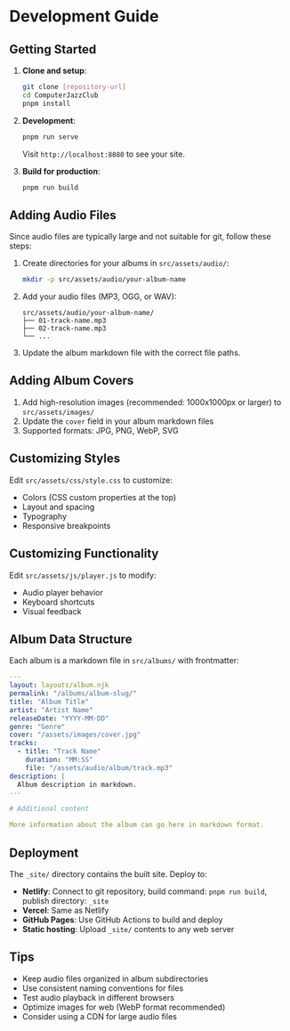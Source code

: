 # Development Guide

## Getting Started

1. **Clone and setup**:
   ```bash
   git clone [repository-url]
   cd ComputerJazzClub
   pnpm install
   ```

2. **Development**:
   ```bash
   pnpm run serve
   ```
   Visit `http://localhost:8080` to see your site.

3. **Build for production**:
   ```bash
   pnpm run build
   ```

## Adding Audio Files

Since audio files are typically large and not suitable for git, follow these steps:

1. Create directories for your albums in `src/assets/audio/`:
   ```bash
   mkdir -p src/assets/audio/your-album-name
   ```

2. Add your audio files (MP3, OGG, or WAV):
   ```
   src/assets/audio/your-album-name/
   ├── 01-track-name.mp3
   ├── 02-track-name.mp3
   └── ...
   ```

3. Update the album markdown file with the correct file paths.

## Adding Album Covers

1. Add high-resolution images (recommended: 1000x1000px or larger) to `src/assets/images/`
2. Update the `cover` field in your album markdown files
3. Supported formats: JPG, PNG, WebP, SVG

## Customizing Styles

Edit `src/assets/css/style.css` to customize:
- Colors (CSS custom properties at the top)
- Layout and spacing
- Typography
- Responsive breakpoints

## Customizing Functionality

Edit `src/assets/js/player.js` to modify:
- Audio player behavior
- Keyboard shortcuts
- Visual feedback

## Album Data Structure

Each album is a markdown file in `src/albums/` with frontmatter:

```yaml
---
layout: layouts/album.njk
permalink: "/albums/album-slug/"
title: "Album Title"
artist: "Artist Name"
releaseDate: "YYYY-MM-DD"
genre: "Genre"
cover: "/assets/images/cover.jpg"
tracks:
  - title: "Track Name"
    duration: "MM:SS"
    file: "/assets/audio/album/track.mp3"
description: |
  Album description in markdown.
---

# Additional content

More information about the album can go here in markdown format.
```

## Deployment

The `_site/` directory contains the built site. Deploy to:

- **Netlify**: Connect to git repository, build command: `pnpm run build`, publish directory: `_site`
- **Vercel**: Same as Netlify
- **GitHub Pages**: Use GitHub Actions to build and deploy
- **Static hosting**: Upload `_site/` contents to any web server

## Tips

- Keep audio files organized in album subdirectories
- Use consistent naming conventions for files
- Test audio playback in different browsers
- Optimize images for web (WebP format recommended)
- Consider using a CDN for large audio files
